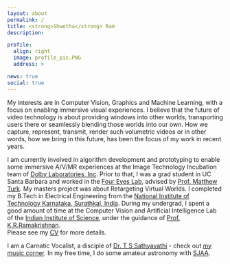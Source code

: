 ```yaml
---
layout: about
permalink: /
title: <strong>Shwetha</strong> Ram
description: 

profile:
  align: right
  image: profile_pic.PNG
  address: >

news: true
social: true
---
```


My interests are in Computer Vision, Graphics and Machine Learning, with a focus on enabling immersive visual experiences. I believe that the future of video technology is about providing windows into other worlds, transporting users there or seamlessly blending those worlds into our own. How we capture, represent, transmit, render such volumetric videos or in other words, how we bring in this future, has been the focus of my work in recent years.

I am currently involved in algorithm development and prototyping to enable some immersive A/V/MR experiences at the Image Technology Incubation team of [Dolby Laboratories, Inc](https://www.dolby.com/us/en/index.html). Prior to that, I was a grad student in UC Santa Barbara and worked in the [Four Eyes Lab](https://ilab.cs.ucsb.edu), advised by [Prof. Matthew Turk](https://sites.cs.ucsb.edu/~mturk/). My masters project was about Retargeting Virtual Worlds. I completed my B.Tech in Electrical Engineering from the [National Institute of Technology Karnataka, Surathkal, India](https://www.nitk.ac.in). During my undergrad, I spent a good amount of time at the Computer Vision and Artificial Intelligence Lab of the [Indian Institute of Science](https://www.iisc.ac.in), under the guidance of [Prof. K.R.Ramakrishnan](http://iiscprofiles.irins.org/profile/3742).  
Please see my [CV](assets/pdf/example_pdf.pdf) for more details.

I am a Carnatic Vocalist, a disciple of [Dr. T S Sathyavathi](https://www.tssathyavathi.com) - check out [my music corner](https://shwetharam0407.github.io/music-corner/). In my free time, I do some amateur astronomy with  [SJAA](https://www.sjaa.net).
